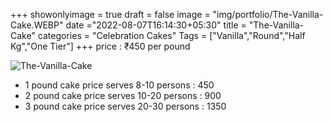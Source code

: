 +++
showonlyimage = true
draft = false
image = "img/portfolio/The-Vanilla-Cake.WEBP"
date ="2022-08-07T16:14:30+05:30"
title = "The-Vanilla-Cake"
categories = "Celebration Cakes"
Tags = ["Vanilla","Round","Half Kg","One Tier"]
+++
price : ₹450 per pound
<!--more-->
![The-Vanilla-Cake](/img/portfolio/The-Vanilla-Cake.WEBP)
* 1 pound cake price serves 8-10 persons : 450
* 2 pound cake price serves 10-20 persons : 900
* 3 pound cake price serves 20-30 persons : 1350
